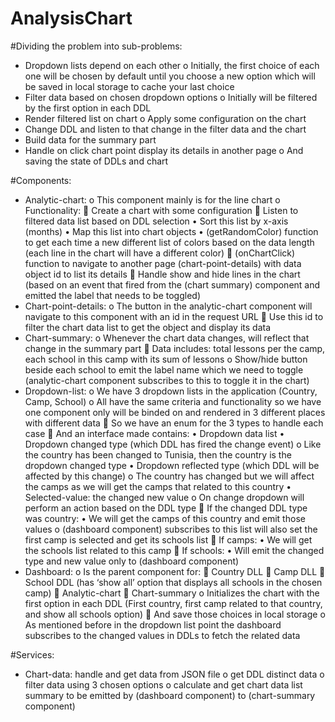 # AnalysisChart

#Dividing the problem into sub-problems:
-	Dropdown lists depend on each other 
o	Initially, the first choice of each one will be chosen by default until you choose a new option which will be saved in local storage to cache your last choice 
-	Filter data based on chosen dropdown options 
o	Initially will be filtered by the first option in each DDL
-	Render filtered list on chart 
o	Apply some configuration on the chart 
-	Change DDL and listen to that change in the filter data and the chart 
-	Build data for the summary part
-	Handle on click chart point display its details in another page
o	And saving the state of DDLs and chart 

#Components:
-	Analytic-chart:
o	This component mainly is for the line chart 
o	Functionality:
	Create a chart with some configuration 
	Listen to filtered data list based on DDL selection 
•	Sort this list by x-axis (months)
•	Map this list into chart objects 
•	(getRandomColor) function to get each time a new different list of colors based on the data length (each line in the chart will have a different color)
	(onChartClick) function to navigate to another page (chart-point-details) with data object id to list its details 
	Handle show and hide lines in the chart (based on an event that fired from the (chart summary) component and emitted the label that needs to be toggled)
-	Chart-point-details:
o	The button in the analytic-chart component will navigate to this component with an id in the request URL
	Use this id to filter the chart data list to get the object and display its data
-	Chart-summary:
o	Whenever the chart data changes, will reflect that change in the summary part
	Data includes: total lessons per the camp, each school in this camp with its sum of lessons 
o	Show/hide button beside each school to emit the label name which we need to toggle (analytic-chart component subscribes to this to toggle it in the chart) 
-	Dropdown-list:
o	We have 3 dropdown lists in the application (Country, Camp, School)
o	All have the same criteria and functionality so we have one component only will be binded on and rendered in 3 different places with different data
	So we have an enum for the 3 types to handle each case 
	And an interface made contains: 
•	Dropdown data list 
•	Dropdown changed type (which DDL has fired the change event) 
o	Like the country has been changed to Tunisia, then the country is the dropdown changed type 
•	Dropdown reflected type (which DDL will be affected by this change) 
o	The country has changed but we will affect the camps as we will get the camps that related to this country
•	Selected-value: the changed new value
o	On change dropdown will perform an action based on the DDL type
	If the changed DDL type was country:
•	We will get the camps of this country and emit those values 
o	(dashboard component) subscribes to this list will also set the first camp is selected and get its schools list
	If camps:
•	We will get the schools list related to this camp 
	 If schools:
•	Will emit the changed type and new value only to (dashboard component)
-	Dashboard:
o	Is the parent component for: 
	Country DLL
	Camp DLL
	School DDL (has ‘show all’ option that displays all schools in the chosen camp)
	Analytic-chart 
	Chart-summary
o	Initializes the chart with the first option in each DDL (First country, first camp related to that country, and show all schools option)
	And save those choices in local storage 
o	As mentioned before in the dropdown list point the dashboard subscribes to the changed values in DDLs to fetch the related data 

#Services:
-	Chart-data: handle and get data from JSON file
o	get DDL distinct data 
o	filter data using 3 chosen options 
o	calculate and get chart data list summary to be emitted by (dashboard component) to (chart-summary component)
